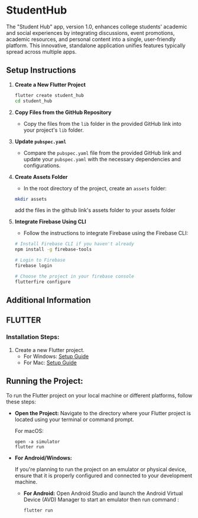 # StudentHub
The "Student Hub" app, version 1.0, enhances college students' academic and social experiences by integrating discussions, event promotions, academic resources, and personal content into a single, user-friendly platform. This innovative, standalone application unifies features typically spread across multiple apps.

## Setup Instructions

1. **Create a New Flutter Project**
    ```sh
    flutter create student_hub
    cd student_hub
    ```

2. **Copy Files from the GitHub Repository**
    - Copy the files from the `lib` folder in the provided GitHub link into your project's `lib` folder.

3. **Update `pubspec.yaml`**
    - Compare the `pubspec.yaml` file from the provided GitHub link and update your `pubspec.yaml` with the necessary dependencies and configurations.

4. **Create Assets Folder**
    - In the root directory of the project, create an `assets` folder:
    ```sh
    mkdir assets
    ```
    add the files in the github link's assets folder to your assets folder

5. **Integrate Firebase Using CLI**
    - Follow the instructions to integrate Firebase using the Firebase CLI:
    ```sh
    # Install Firebase CLI if you haven't already
    npm install -g firebase-tools

    # Login to Firebase
    firebase login

    # Choose the project in your firebase console
    flutterfire configure
    ```
   

## Additional Information

## FLUTTER

### Installation Steps:

1. Create a new Flutter project.
   - For Windows: [Setup Guide](https://medium.com/@m.yuvaraj2303/flutter-programming-for-android-with-vscode-instead-of-using-android-studio-in-windows-af20f2d67e81)
   - For Mac: [Setup Guide](https://wahyu-ehs.medium.com/setup-flutter-on-mac-with-vscode-editor-3b9653773e85)

## **Running the Project:**

   To run the Flutter project on your local machine or different platforms, follow these steps:

- **Open the Project:**
     Navigate to the directory where your Flutter project is located using your terminal or command prompt. 

     For macOS:
     ```
     open -a simulator
     flutter run
     ```

- **For Android/Windows:**

     If you're planning to run the project on an emulator or physical device, ensure that it is properly configured and connected to your development machine.

     - **For Android:**
       Open Android Studio and launch the Android Virtual Device (AVD) Manager to start an emulator then run command :
       ```
       flutter run
       ```

